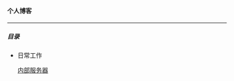 #### 个人博客

------

##### 目录

- 日常工作

  ​    [ 内部服务器]([https://github.com/jackwanger/studynotes/blob/master/%E5%86%85%E9%83%A8%E6%9C%8D%E5%8A%A1%E5%99%A8.md](https://github.com/jackwanger/studynotes/blob/master/内部服务器.md))

  ​     

   